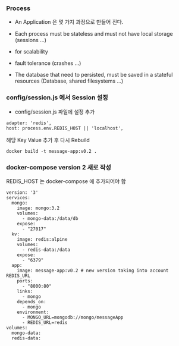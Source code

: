 ### Process

- An Application 은 몇 가지 과정으로 만들어 진다.

- Each process must be stateless and must not have local storage (sessions ...)

- for scalability
- fault tolerance (crashes ...)

- The database that need to persisted, must be saved in a stateful resources (Database, shared filesystems ...)


### config/session.js 에서 Session 설정

- config/session.js 파일에 설정 추가

```
adapter: 'redis',
host: process.env.REDIS_HOST || 'localhost',
```
해당 Key Value 추가 후 다시 Rebuild

```
docker build -t message-app:v0.2 .
```

### docker-compose version 2 새로 작성

REDIS_HOST 는 docker-compose 에 추가되어야 함

```
version: '3'
services:
  mongo:
    image: mongo:3.2
    volumes:
      - mongo-data:/data/db
    expose:
      - "27017"
  kv: 
    image: redis:alpine
    volumes:
      - redis-data:/data
    expose:
      - "6379"
  app:
    image: message-app:v0.2 # new version taking into account REDIS_URL
    ports:
      - "8000:80"
    links:
      - mongo
    depends_on:
      - mongo
    environment:
      - MONGO_URL=mongodb://mongo/messageApp
      - REDIS_URL=redis
volumes:
  mongo-data:
  redis-data:
```




